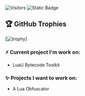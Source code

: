 ![Visitors](https://visitor-badge.laobi.icu/badge?page_id=NougatBitz&right_color=%23262626&left_color=%23121212)
![Static Badge](https://img.shields.io/badge/6%20years-FFFFFF?logo=lua&label=developer&labelColor=%23121212&color=%23262626)

## 🏆 GitHub Trophies
[![trophy](https://github-profile-trophy.vercel.app/?username=andytubeee&theme=nord&column=7)]

### ⚡ Current project I'm work on: 
* LuaU Bytecode Toolkit

### ✨ Projects I want to work on:  
* A Lua Obfuscator
